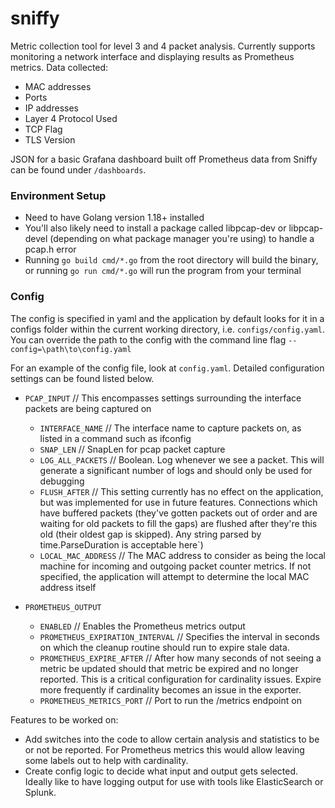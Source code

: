 # sniffy
Metric collection tool for level 3 and 4 packet analysis. Currently supports monitoring a network interface and displaying results as Prometheus metrics.
Data collected:
- MAC addresses
- Ports
- IP addresses
- Layer 4 Protocol Used
- TCP Flag
- TLS Version

JSON for a basic Grafana dashboard built off Prometheus data from Sniffy can be found under `/dashboards`. 

### Environment Setup
- Need to have Golang version 1.18+ installed
- You'll also likely need to install a package called libpcap-dev or libpcap-devel (depending on what package manager you're using) to handle a pcap.h error
- Running `go build cmd/*.go` from the root directory will build the binary, or running `go run cmd/*.go` will run the program from your terminal

### Config
The config is specified in yaml and the application by default looks for it in a configs folder within the current working directory, i.e. `configs/config.yaml`. You can override the path to the config with the command line flag `--config=\path\to\config.yaml`

For an example of the config file, look at `config.yaml`. Detailed configuration settings can be found listed below.

* `PCAP_INPUT` // This encompasses settings surrounding the interface packets are being captured on
  - `INTERFACE_NAME` // The interface name to capture packets on, as listed in a command such as ifconfig
  - `SNAP_LEN` // SnapLen for pcap packet capture
  - `LOG_ALL_PACKETS` // Boolean. Log whenever we see a packet. This will generate a significant number of logs and should only be used for debugging
  - `FLUSH_AFTER` // This setting currently has no effect on the application, but was implemented for use in future features. Connections which have buffered packets (they've gotten packets out of order and are waiting for old packets to fill the gaps) are flushed after they're this old (their oldest gap is skipped).  Any string parsed by time.ParseDuration is acceptable here`)
  - `LOCAL_MAC_ADDRESS` // The MAC address to consider as being the local machine for incoming and outgoing packet counter metrics. If not specified, the application will attempt to determine the local MAC address itself

* `PROMETHEUS_OUTPUT`
  - `ENABLED` // Enables the Prometheus metrics output
  - `PROMETHEUS_EXPIRATION_INTERVAL` // Specifies the interval in seconds on which the cleanup routine should run to expire stale data.
  - `PROMETHEUS_EXPIRE_AFTER` // After how many seconds of not seeing a metric be updated should that metric be expired and no longer reported. This is a critical configuration for cardinality issues. Expire more frequently if cardinality becomes an issue in the exporter.
  - `PROMETHEUS_METRICS_PORT` // Port to run the /metrics endpoint on

Features to be worked on:
- Add switches into the code to allow certain analysis and statistics to be or not be reported. For Prometheus metrics this would allow leaving some labels out to help with cardinality.
- Create config logic to decide what input and output gets selected. Ideally like to have logging output for use with tools like ElasticSearch or Splunk.